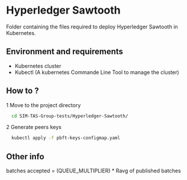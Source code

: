 # Hyperledger Sawtooth

Folder containing the files required to deploy Hyperledger Sawtooth in Kubernetes.
## Environment and requirements

- Kubernetes cluster
- Kubectl (A kubernetes Commande Line Tool to manage the cluster)

## How to ?

1 Move to the project directory

```bash
  cd SIM-TAS-Group-tests/Hyperledger-Sawtooth/
```

2 Generate peers keys

```bash
  kubectl apply -f pbft-keys-configmap.yaml
```


## Other info

batches accepted = (QUEUE_MULTIPLIER) * Ravg of published batches